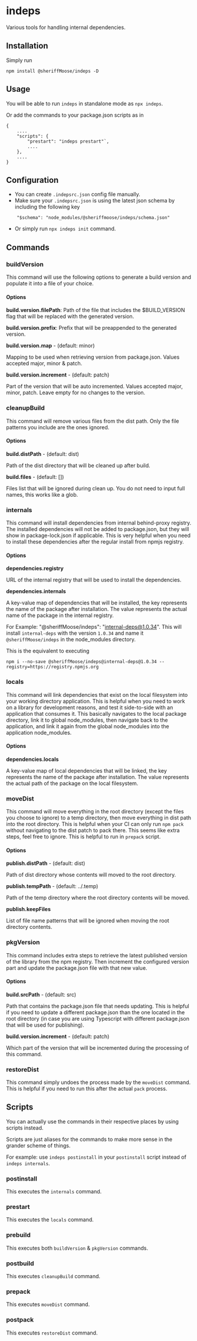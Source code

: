 # indeps
Various tools for handling internal dependencies.

## Installation
Simply run
```
npm install @sheriffMoose/indeps -D
```

## Usage
You will be able to run `indeps` in standalone mode as `npx indeps`.

Or add the commands to your package.json scripts as in 
```
{
    ....
    "scripts": {
        "prestart": "indeps prestart"`,
        ....
    },
    ....
}
```

## Configuration
- You can create `.indepsrc.json` config file manually.
- Make sure your `.indepsrc.json` is using the latest json schema by including the following key
```
    "$schema": "node_modules/@sheriffmoose/indeps/schema.json"
```
- Or simply run `npx indeps init` command.

## Commands

### buildVersion
This command will use the following options to generate a build version and populate it into a file of your choice.
#### Options
**build.version.filePath**: Path of the file that includes the $BUILD_VERSION flag that will be replaced with the generated version.

**build.version.prefix**: Prefix that will be preappended to the generated version.

**build.version.map** -  (default: minor)

Mapping to be used when retrieving version from package.json. Values accepted major, minor & patch.

**build.version.increment** - (default: patch)

Part of the version that will be auto incremented. Values accepted major, minor, patch. Leave empty for no changes to the version.

    
### cleanupBuild
This command will remove various files from the dist path. Only the file patterns you include are the ones ignored.

#### Options
**build.distPath** -  (default: dist)

Path of the dist directory that will be cleaned up after build.

**build.files** - (default: [])

Files list that will be ignored during clean up. You do not need to input full names, this works like a glob.

### internals
This command will install dependencies from internal behind-proxy registry. The installed dependencies will not be added to package.json, but they will show in package-lock.json if applicable. This is very helpful when you need to install these dependencies after the regular install from npmjs registry.

#### Options
**dependencies.registry**

URL of the internal registry that will be used to install the dependencies.

**dependencies.internals**

A key-value map of dependencies that will be installed, the key represents the name of the package after installation. The value represents the actual name of the package in the internal registry.

For Example: "@sheriffMoose/indeps": "internal-deps@1.0.34". This will install `internal-deps` with the version `1.0.34` and name it `@sheriffMoose/indeps` in the node_modules directory.

This is the equivalent to executing
```
npm i --no-save @sheriffMoose/indeps@internal-deps@1.0.34 --registry=https://registry.npmjs.org
```

### locals
This command will link dependencies that exist on the local filesystem into your working directory application. This is helpful when you need to work on a library for development reasons, and test it side-to-side with an application that consumes it. This basically navigates to the local package directory, link it to global node_modules, then navigate back to the application, and link it again from the global node_modules into the application node_modules.

#### Options
**dependencies.locals**

A key-value map of local dependencies that will be linked, the key represents the name of the package after installation. The value represents the actual path of the package on the local filesystem.


### moveDist
This command will move everything in the root directory (except the files you choose to ignore) to a temp directory, then move everything in dist path into the root directory. This is helpful when your CI can only run `npm pack` without navigating to the dist patch to pack there. This seems like extra steps, feel free to ignore. This is helpful to run in `prepack` script.

#### Options
**publish.distPath** - (default: dist)

Path of dist directory whose contents will moved to the root directory.

**publish.tempPath** - (default: ../.temp)

Path of the temp directory where the root directory contents will be moved.

**publish.keepFiles** 

List of file name patterns that will be ignored when moving the root directory contents. 


### pkgVersion
This command includes extra steps to retrieve the latest published version of the library from the npm registry. Then increment the configured version part and update the package.json file with that new value.

#### Options
**build.srcPath** - (default: src)

Path that contains the package.json file that needs updating. This is helpful if you need to update a different package.json than the one located in the root directory (in case you are using Typescript with different package.json that will be used for publishing).

**build.version.increment** - (default: patch)

Which part of the version that will be incremented during the processing of this command.

### restoreDist
This command simply undoes the process made by the `moveDist` command. This is helpful if you need to run this after the actual `pack` process.

## Scripts
You can actually use the commands in their respective places by using scripts instead.

Scripts are just aliases for the commands to make more sense in the grander scheme of things.

For example: use `indeps postinstall` in your `postinstall` script instead of `indeps internals`.

### postinstall
This executes the `internals` command.

### prestart
This executes the `locals` command.

### prebuild
This executes both `buildVersion` & `pkgVersion` commands.

### postbuild
This executes `cleanupBuild` command.

### prepack
This executes `moveDist` command.

### postpack
This executes `restoreDist` command.